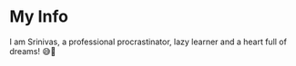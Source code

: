 # My Info #  
I am Srinivas, a professional procrastinator, lazy learner and a heart full of dreams! 😅🚀